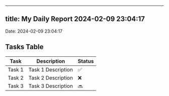 
---
title: My Daily Report 2024-02-09 23:04:17
---

Date: 2024-02-09 23:04:17

## Tasks Table

| Task | Description | Status |
|------|-------------|--------|
| Task 1 | Task 1 Description | ✅ |
| Task 2 | Task 2 Description | ❌ |
| Task 3 | Task 3 Description | 🔜 |
